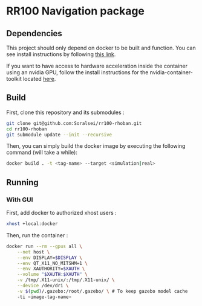 # RR100 Navigation package
## Dependencies
This project should only depend on docker to be built and function. You can see install instructions by following [this link](https://docs.docker.com/engine/install/).

If you want to have access to hardware acceleration inside the container using an nvidia GPU, follow the install instructions for the nvidia-container-toolkit located [here](https://docs.nvidia.com/datacenter/cloud-native/container-toolkit/latest/install-guide.html).

## Build
First, clone this repository and its submodules :
```bash
git clone git@github.com:Soralsei/rr100-rhoban.git
cd rr100-rhoban
git submodule update --init --recursive
```

Then, you can simply build the docker image by executing the following command (will take a while):
```bash
docker build . -t <tag-name> --target <simulation|real>
```

## Running
### With GUI
First, add docker to authorized xhost users :
``` bash
xhost +local:docker
```
Then, run the container :
```bash
docker run --rm --gpus all \
    --net host \
    --env DISPLAY=$DISPLAY \
    --env QT_X11_NO_MITSHM=1 \
    --env XAUTHORITY=$XAUTH \
    --volume "$XAUTH:$XAUTH" \
    -v /tmp/.X11-unix/:/tmp/.X11-unix/ \
    --device /dev/dri \
    -v $(pwd)/.gazebo:/root/.gazebo/ \ # To keep gazebo model cache
    -ti <image-tag-name>
```
